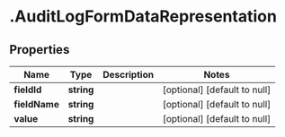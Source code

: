 # .AuditLogFormDataRepresentation

## Properties
Name | Type | Description | Notes
------------ | ------------- | ------------- | -------------
**fieldId** | **string** |  | [optional] [default to null]
**fieldName** | **string** |  | [optional] [default to null]
**value** | **string** |  | [optional] [default to null]


